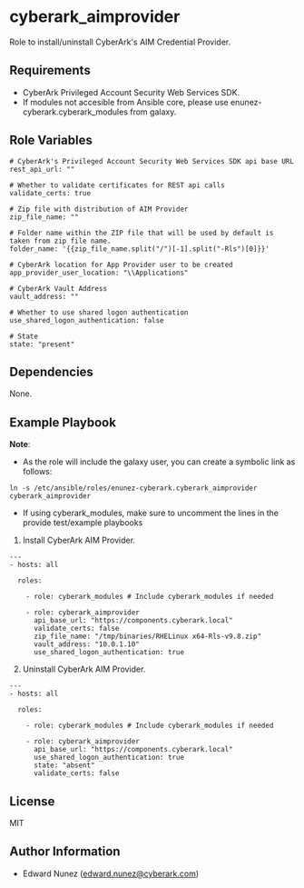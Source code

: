 cyberark_aimprovider
====================

Role to install/uninstall CyberArk's AIM Credential Provider.

Requirements
------------

- CyberArk Privileged Account Security Web Services SDK.
- If modules not accesible from Ansible core, please use enunez-cyberark.cyberark_modules from galaxy.

Role Variables
--------------
```
# CyberArk's Privileged Account Security Web Services SDK api base URL
rest_api_url: ""

# Whether to validate certificates for REST api calls
validate_certs: true

# Zip file with distribution of AIM Provider
zip_file_name: ""

# Folder name within the ZIP file that will be used by default is taken from zip file name.
folder_name: '{{zip_file_name.split("/")[-1].split("-Rls")[0]}}'

# CyberArk location for App Provider user to be created
app_provider_user_location: "\\Applications"

# CyberArk Vault Address
vault_address: ""

# Whether to use shared logon authentication
use_shared_logon_authentication: false

# State
state: "present"
```

Dependencies
------------

None.


Example Playbook
----------------

**Note**: 
- As the role will include the galaxy user, you can create a symbolic link as follows:
```
ln -s /etc/ansible/roles/enunez-cyberark.cyberark_aimprovider cyberark_aimprovider
```
- If using cyberark_modules, make sure to uncomment the lines in the provide test/example playbooks

1) Install CyberArk AIM Provider.

```
---
- hosts: all

  roles:

    - role: cyberark_modules # Include cyberark_modules if needed

    - role: cyberark_aimprovider
      api_base_url: "https://components.cyberark.local"
      validate_certs: false
      zip_file_name: "/tmp/binaries/RHELinux x64-Rls-v9.8.zip"
      vault_address: "10.0.1.10"
      use_shared_logon_authentication: true
```

2) Uninstall CyberArk AIM Provider.
```
---
- hosts: all

  roles:

    - role: cyberark_modules # Include cyberark_modules if needed

    - role: cyberark_aimprovider
      api_base_url: "https://components.cyberark.local"
      use_shared_logon_authentication: true
      state: "absent"
      validate_certs: false
```

License
-------

MIT

Author Information
------------------

- Edward Nunez (edward.nunez@cyberark.com)
